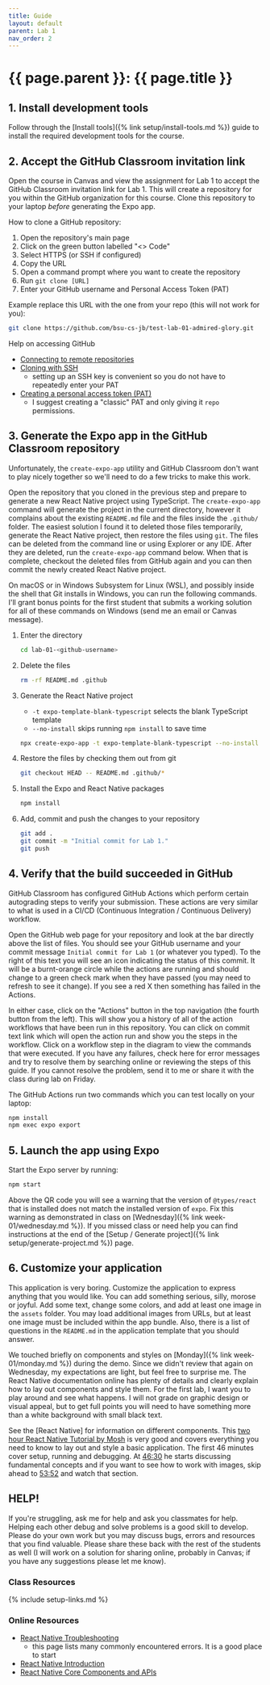 ```yaml
---
title: Guide
layout: default
parent: Lab 1
nav_order: 2
---
```


# {{ page.parent }}: {{ page.title }}

## 1. Install development tools

Follow through the [Install tools]({% link setup/install-tools.md %}) guide to
install the required development tools for the course.

## 2. Accept the GitHub Classroom invitation link

Open the course in Canvas and view the assignment for Lab 1 to accept the GitHub
Classroom invitation link for Lab 1. This will create a repository for you
within the GitHub organization for this course. Clone this repository to your
laptop _before_ generating the Expo app.

How to clone a GitHub repository:

1. Open the repository's main page
2. Click on the green button labelled "<> Code"
3. Select HTTPS (or SSH if configured)
4. Copy the URL
5. Open a command prompt where you want to create the repository
6. Run `git clone [URL]`
7. Enter your GitHub username and Personal Access Token (PAT)


Example replace this URL with the one from your repo (this will not work for
you):

```bash
git clone https://github.com/bsu-cs-jb/test-lab-01-admired-glory.git
```

Help on accessing GitHub

- [Connecting to remote repositories](https://docs.github.com/en/get-started/getting-started-with-git/about-remote-repositories)
- [Cloning with SSH](https://docs.github.com/en/get-started/getting-started-with-git/about-remote-repositories#cloning-with-ssh-urls)
    - setting up an SSH key is convenient so you do not have to repeatedly enter
      your PAT
- [Creating a personal access token (PAT)](https://docs.github.com/en/authentication/keeping-your-account-and-data-secure/managing-your-personal-access-tokens#creating-a-personal-access-token-classic)
    - I suggest creating a "classic" PAT and only giving it `repo` permissions.


## 3. Generate the Expo app in the GitHub Classroom repository

Unfortunately, the `create-expo-app` utility and GitHub Classroom don't want to
play nicely together so we'll need to do a few tricks to make this work.

Open the repository that you cloned in the previous step and prepare to generate
a new React Native project using TypeScript. The `create-expo-app` command will
generate the project in the current directory, however it complains about the
existing `README.md` file and the files inside the `.github/` folder. The
easiest solution I found it to deleted those files temporarily, generate the
React Native project, then restore the files using `git`. The files can be
deleted from the command line or using Explorer or any IDE. After they are
deleted, run the `create-expo-app` command below. When that is complete,
checkout the deleted files from GitHub again and you can then commit the newly
created React Native project.

On macOS or in Windows Subsystem for Linux (WSL), and possibly inside the shell
that Git installs in Windows, you can run the following commands. I'll grant
bonus points for the first student that submits a working solution for all of
these commands on Windows (send me an email or Canvas message).

1. Enter the directory

    ```bash
    cd lab-01-<github-username>
    ```

2. Delete the files

    ```bash
    rm -rf README.md .github
    ```

3. Generate the React Native project

    - `-t expo-template-blank-typescript` selects the blank TypeScript template
    - `--no-install` skips running `npm install` to save time

    ```bash
    npx create-expo-app -t expo-template-blank-typescript --no-install .
    ```

4. Restore the files by checking them out from git

    ```bash
    git checkout HEAD -- README.md .github/*
    ```

5. Install the Expo and React Native packages

    ```bash
    npm install
    ```

6. Add, commit and push the changes to your repository

    ```bash
    git add .
    git commit -m "Initial commit for Lab 1."
    git push
    ```

## 4. Verify that the build succeeded in GitHub

GitHub Classroom has configured GitHub Actions which perform certain autograding
steps to verify your submission. These actions are very similar to what is used
in a CI/CD (Continuous Integration / Continuous Delivery) workflow.

Open the GitHub web page for your repository and look at the bar directly above
the list of files. You should see your GitHub username and your commit message
`Initial commit for Lab 1` (or whatever you typed). To the right of this text
you will see an icon indicating the status of this commit. It will be a
burnt-orange circle while the actions are running and should change to a green
check mark when they have passed (you may need to refresh to see it change). If
you see a red X then something has failed in the Actions.

In either case, click on the "Actions" button in the top navigation (the fourth
button from the left). This will show you a history of all of the action
workflows that have been run in this repository. You can click on commit text
link which will open the action run and show you the steps in the workflow.
Click on a workflow step in the diagram to view the commands that were executed.
If you have any failures, check here for error messages and try to resolve them
by searching online or reviewing the steps of this guide. If you cannot resolve
the problem, send it to me or share it with the class during lab on Friday.

The GitHub Actions run two commands which you can test locally on your laptop:

```bash
npm install
npm exec expo export
```

## 5. Launch the app using Expo

Start the Expo server by running:

```bash
npm start
```

Above the QR code you will see a warning that the version of `@types/react` that
is installed does not match the installed version of `expo`. Fix this warning as
demonstrated in class on [Wednesday]({% link week-01/wednesday.md %}). If you
missed class or need help you can find instructions at the end of the
[Setup / Generate project]({% link setup/generate-project.md %}) page.

## 6. Customize your application

This application is very boring. Customize the application to express anything
that you would like. You can add something serious, silly, morose or joyful. Add
some text, change some colors, and add at least one image in the `assets`
folder. You may load additional images from URLs, but at least one image must be
included within the app bundle. Also, there is a list of questions in the
`README.md` in the application template that you should answer.

We touched briefly on components and styles on
[Monday]({% link week-01/monday.md %}) during the demo. Since we didn't review
that again on Wednesday, my expectations are light, but feel free to surprise
me. The React Native documentation online has plenty of details and clearly
explain how to lay out components and style them. For the first lab, I want you
to play around and see what happens. I will not grade on graphic design or
visual appeal, but to get full points you will need to have something more than
a white background with small black text.

See the [React Native] for information on different components. This 
[two hour React Native Tutorial by Mosh](https://youtu.be/0-S5a0eXPoc)
is very good and covers everything you need to know to lay out and style a basic
application. The first 46 minutes cover setup, running and debugging. At
[46:30](https://youtu.be/0-S5a0eXPoc?t=2790) he starts discussing fundamental
concepts and if you want to see how to work with images, skip ahead to
[53:52](https://youtu.be/0-S5a0eXPoc?t=3230) and watch that section.

## HELP!

If you're struggling, ask me for help and ask you classmates for help. Helping
each other debug and solve problems is a good skill to develop. Please do your
own work but you may discuss bugs, errors and resources that you find valuable.
Please share these back with the rest of the students as well (I will work on a
solution for sharing online, probably in Canvas; if you have any suggestions
please let me know).

### Class Resources

{% include setup-links.md %}

### Online Resources

- [React Native Troubleshooting](https://reactnative.dev/docs/troubleshooting)
    - this page lists many commonly encountered errors. It is a good place to
      start
- [React Native Introduction](https://reactnative.dev/docs/getting-started)
- [React Native Core Components and APIs](https://reactnative.dev/docs/components-and-apis)



